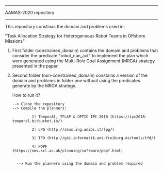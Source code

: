 ***************************************************************
AAMAS-2020 repository                                       
***************************************************************

This repository constinas the domain and problems used in:

"Task Allocation Strategy for Heterogeneous Robot Teams in Offshore Missions"

1. First folder (constrained_domain) contains the domain and problems that consider 
   the predicate "robot_can_act" to implement the plan which were generated using the 
   Multi-Role Goal Assignment (MRGA) strategy presented in the paper.

2. Second folder (non-constrained_domain) constains a version of the domain and problems
   in folder one without using the predicates generate by  the MRGA strategy.
   
   How to run it?
   
       --> Clone the repository
       --> Compile the planners:
       
                1) TemporAl, TFLAP & OPTIC IPC-2018 (https://ipc2018-temporal.bitbucket.io/)
       
                2) LPG (http://zeus.ing.unibs.it/lpg/) 
                
                3) TFD (http://gki.informatik.uni-freiburg.de/tools/tfd/)
                
                4) POPF (https://nms.kcl.ac.uk/planning/software/popf.html)
                
                
         --> Run the planners using the domain and problem required
                
